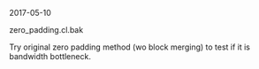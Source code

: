 2017-05-10

zero_padding.cl.bak

Try original zero padding method (wo block merging) to test if it is bandwidth bottleneck.
